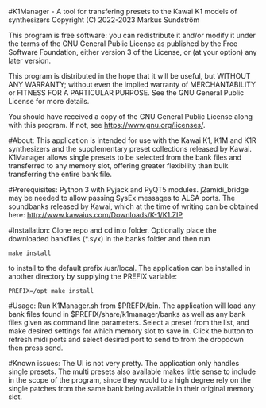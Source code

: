 #K1Manager - A tool for transfering presets to the Kawai K1 models of synthesizers
Copyright (C) 2022-2023  Markus Sundström

This program is free software: you can redistribute it and/or modify
it under the terms of the GNU General Public License as published by
the Free Software Foundation, either version 3 of the License, or
(at your option) any later version.

This program is distributed in the hope that it will be useful,
but WITHOUT ANY WARRANTY; without even the implied warranty of
MERCHANTABILITY or FITNESS FOR A PARTICULAR PURPOSE.  See the
GNU General Public License for more details.

You should have received a copy of the GNU General Public License
along with this program.  If not, see <https://www.gnu.org/licenses/>.

#About:
This application is intended for use with the Kawai K1, K1M and K1R synthesizers and the supplementary preset collections released by Kawai. K1Manager allows single presets to be selected from the bank files and transferred to any memory slot, offering greater flexibility than bulk transferring the entire bank file.

#Prerequisites:
Python 3 with Pyjack and PyQT5 modules.
j2amidi_bridge may be needed to allow passing SysEx messages to ALSA ports.
The soundbanks released by Kawai, which at the time of writing can be obtained here: http://www.kawaius.com/Downloads/K-1/K1.ZIP

#Installation:
Clone repo and cd into folder.
Optionally place the downloaded bankfiles (*.syx) in the banks folder and then run

`make install`

to install to the default prefix /usr/local. The application can be installed in another directory by supplying the PREFIX variable:

`PREFIX=/opt make install`

#Usage:
Run K1Manager.sh from $PREFIX/bin. The application will load any bank files found in $PREFIX/share/k1manager/banks as well as any bank files given as command line parameters. Select a preset from the list, and make desired settings for which memory slot to save in. Click the button to refresh midi ports and select desired port to send to from the dropdown then press send.

#Known issues:
The UI is not very pretty.
The application only handles single presets. The multi presets also available makes little sense to include in the scope of the program, since they would to a high degree rely on the single patches from the same bank being available in their original memory slot.
